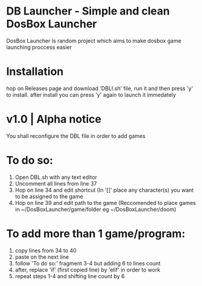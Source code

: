 # DB Launcher - Simple and clean DosBox Launcher
DosBox Launcher is random project which aims to make dosbox game launching proccess easier

# Installation
hop on Releases page and download 'DBLI.sh' file, run it and then press 'y' to install.
after install you can press 'y' again to launch it immedately

# v1.0 | Alpha notice
You shall reconfigure the DBL file in order to add games

# To do so:
1. Open DBL.sh with any text editor
2. Uncomment all lines from line 37
3. Hop on line 34 and edit shortcut (In '[]' place any character(s) you want to be assigned to the game
4. Hop on line 39 and edit path to the game (Reccomended to place games in ~/DosBoxLauncher/game/folder eg ~/DosBoxLauncher/doom)

# To add more than 1 game/program:
1. copy lines from 34 to 40
2. paste on the next line
3. follow 'To do so:' fragment 3-4 but adding 6 to lines count
4. after, replace 'if' (first copied line) by 'elif' in order to work
5. repeat steps 1-4 and shifting line count by 6
